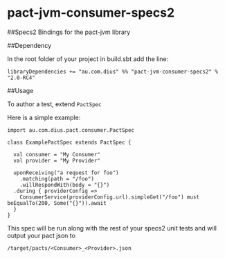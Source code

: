 pact-jvm-consumer-specs2
========================

##Specs2 Bindings for the pact-jvm library

##Dependency

In the root folder of your project in build.sbt add the line:
```
libraryDependencies += "au.com.dius" %% "pact-jvm-consumer-specs2" % "2.0-RC4"
```

##Usage

To author a test, extend `PactSpec`

Here is a simple example:

```
import au.com.dius.pact.consumer.PactSpec

class ExamplePactSpec extends PactSpec {

  val consumer = "My Consumer"
  val provider = "My Provider"

  uponReceiving("a request for foo")
    .matching(path = "/foo")
    .willRespondWith(body = "{}")
  .during { providerConfig =>
    ConsumerService(providerConfig.url).simpleGet("/foo") must beEqualTo(200, Some("{}")).await
  }
}

```

This spec will be run along with the rest of your specs2 unit tests and will output your pact json to

```
/target/pacts/<Consumer>_<Provider>.json
```
